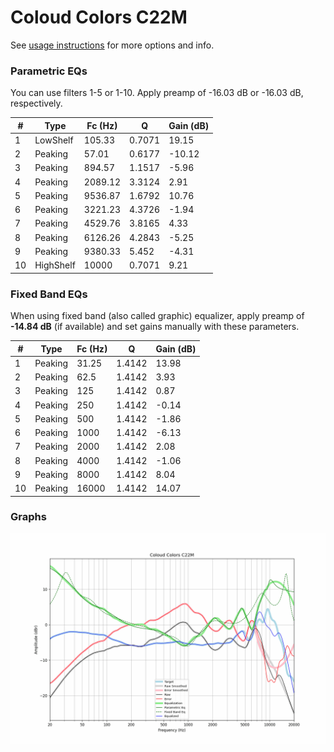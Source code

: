 # Coloud Colors C22M
See [usage instructions](https://github.com/jaakkopasanen/AutoEq#usage) for more options and info.

### Parametric EQs
You can use filters 1-5 or 1-10. Apply preamp of -16.03 dB or -16.03 dB, respectively.

|   # | Type      |   Fc (Hz) |      Q |   Gain (dB) |
|-----|-----------|-----------|--------|-------------|
|   1 | LowShelf  |    105.33 | 0.7071 |       19.15 |
|   2 | Peaking   |     57.01 | 0.6177 |      -10.12 |
|   3 | Peaking   |    894.57 | 1.1517 |       -5.96 |
|   4 | Peaking   |   2089.12 | 3.3124 |        2.91 |
|   5 | Peaking   |   9536.87 | 1.6792 |       10.76 |
|   6 | Peaking   |   3221.23 | 4.3726 |       -1.94 |
|   7 | Peaking   |   4529.76 | 3.8165 |        4.33 |
|   8 | Peaking   |   6126.26 | 4.2843 |       -5.25 |
|   9 | Peaking   |   9380.33 | 5.452  |       -4.31 |
|  10 | HighShelf |  10000    | 0.7071 |        9.21 |

### Fixed Band EQs
When using fixed band (also called graphic) equalizer, apply preamp of **-14.84 dB** (if available) and set gains manually with these parameters.

|   # | Type    |   Fc (Hz) |      Q |   Gain (dB) |
|-----|---------|-----------|--------|-------------|
|   1 | Peaking |     31.25 | 1.4142 |       13.98 |
|   2 | Peaking |     62.5  | 1.4142 |        3.93 |
|   3 | Peaking |    125    | 1.4142 |        0.87 |
|   4 | Peaking |    250    | 1.4142 |       -0.14 |
|   5 | Peaking |    500    | 1.4142 |       -1.86 |
|   6 | Peaking |   1000    | 1.4142 |       -6.13 |
|   7 | Peaking |   2000    | 1.4142 |        2.08 |
|   8 | Peaking |   4000    | 1.4142 |       -1.06 |
|   9 | Peaking |   8000    | 1.4142 |        8.04 |
|  10 | Peaking |  16000    | 1.4142 |       14.07 |

### Graphs
![](./Coloud%20Colors%20C22M.png)

